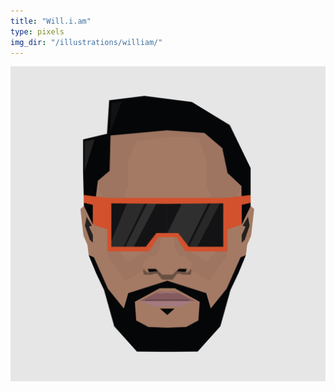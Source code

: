 ```yaml
---
title: "Will.i.am"
type: pixels
img_dir: "/illustrations/william/"
---
```





![Will.i.am](/resources/work/illustrations/william/01.jpg)



